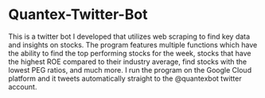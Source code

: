 # Quantex-Twitter-Bot
This is a twitter bot I developed that utilizes web scraping to find key data and insights on stocks. The program features multiple functions which have the ability to find the top performing stocks for the week, stocks that have the highest ROE compared to their industry average, find stocks with the lowest PEG ratios, and much more. I run the program on the Google Cloud platform and it tweets automatically straight to the @quantexbot twitter account.
